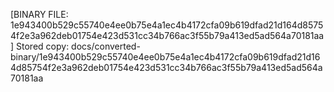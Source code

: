 [BINARY FILE: 1e943400b529c55740e4ee0b75e4a1ec4b4172cfa09b619dfad21d164d85754f2e3a962deb01754e423d531cc34b766ac3f55b79a413ed5ad564a70181aa]
Stored copy: docs/converted-binary/1e943400b529c55740e4ee0b75e4a1ec4b4172cfa09b619dfad21d164d85754f2e3a962deb01754e423d531cc34b766ac3f55b79a413ed5ad564a70181aa
